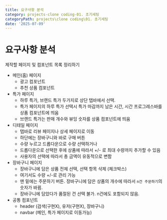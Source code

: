 ```yaml
---
title: 요구사항 분석
category: projects-clone coding-01. 초기세팅
categoryPath: projects\clone coding\01. 초기세팅
date: '2025-07-09'
---
```

# 요구사항 분석

제작할 페이지 및 컴포넌트 목록 정리하기

- 메인(홈) 페이지  
	- 광고 컴포넌트  
	- 추천 상품 컴포넌트  
- 특가 페이지  
	- 하루 특가, 브랜드 특가 두가지로 상단 탭바에서 선택.  
	- 특가 페이지의 하루 특가 선택시 특가 마감까지 남은 시간, 시간 프로그레스바를 상품 컴포넌트에 띄움  
	- 브랜드 특가는 판매 개수와 뷰잉 숫자를 상품 컴포넌트에 띄움  
- 디테일 페이지  
	- 탭바로 리뷰 페이지나 상세 페이지로 이동  
	- 하단에는 장바구니와 바로 구매 버튼  
	- 수량 누르고 드롭다운으로 수량 선택하거나  
	- 드롭다운으로 선택한 후에 상품에 따라서 +/- 로 최대 수량까지 추가할 수 있음  
	- 사용자의 선택에 따라서 총 금액이 유동적으로 변함  
- 장바구니 페이지  
	- 장바구니에 담은 상품 전체 선택, 선택 항목 삭제 (체크박스)  
	- 여기서도 수량 +/-로 관리 가능  
	- 맨 밑에는 주문하기 버튼. 장바구니에 담은 상품의 개수에 따라서 `n건 주문하기`의 숫자가 바뀜.   
	- 장바구니에 담았다가 품절된 건 선택 불가. n건에도 포함되지 않음.  
- 공통 컴포넌트  
	- header (검색(구현X), 유저(구현X), 장바구니)  
	- navbar (메인, 특가 페이지로 이동가능)
